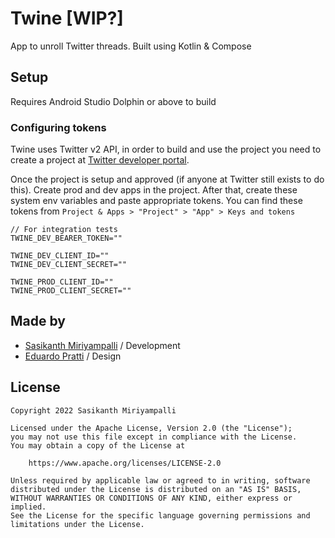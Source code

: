 # Twine [WIP?]

App to unroll Twitter threads. Built using Kotlin & Compose

## Setup

Requires Android Studio Dolphin or above to build

### Configuring tokens

Twine uses Twitter v2 API, in order to build and use the project you need to create a project at
[Twitter developer portal](https://developer.twitter.com/en/portal/dashboard).

Once the project is setup and approved (if anyone at Twitter still exists to do this).
Create prod and dev apps in the project. After that, create these system env variables and paste
appropriate tokens. You can find these tokens
from `Project & Apps > "Project" > "App" > Keys and tokens`

```
// For integration tests
TWINE_DEV_BEARER_TOKEN=""

TWINE_DEV_CLIENT_ID=""
TWINE_DEV_CLIENT_SECRET=""

TWINE_PROD_CLIENT_ID=""
TWINE_PROD_CLIENT_SECRET=""
```

## Made by

- [Sasikanth Miriyampalli](https://www.sasikanth.dev) / Development
- [Eduardo Pratti](https://twitter.com/edpratti) / Design

## License

```
Copyright 2022 Sasikanth Miriyampalli

Licensed under the Apache License, Version 2.0 (the "License");
you may not use this file except in compliance with the License.
You may obtain a copy of the License at

    https://www.apache.org/licenses/LICENSE-2.0

Unless required by applicable law or agreed to in writing, software
distributed under the License is distributed on an "AS IS" BASIS,
WITHOUT WARRANTIES OR CONDITIONS OF ANY KIND, either express or implied.
See the License for the specific language governing permissions and
limitations under the License.
```
